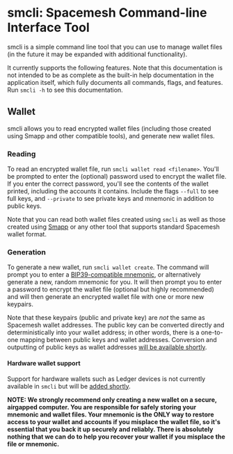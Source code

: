 # smcli: Spacemesh Command-line Interface Tool

smcli is a simple command line tool that you can use to manage wallet files (in the future it may be expanded with additional functionality).

It currently supports the following features. Note that this documentation is not intended to be as complete as the built-in help documentation in the application itself, which fully documents all commands, flags, and features. Run `smcli -h` to see this documentation.

## Wallet

smcli allows you to read encrypted wallet files (including those created using Smapp and other compatible tools), and generate new wallet files.

### Reading

To read an encrypted wallet file, run `smcli wallet read <filename>`. You'll be prompted to enter the (optional) password used to encrypt the wallet file. If you enter the correct password, you'll see the contents of the wallet printed, including the accounts it contains. Include the flags `--full` to see full keys, and `--private` to see private keys and mnemonic in addition to public keys.

Note that you can read both wallet files created using `smcli` as well as those created using [Smapp](https://github.com/spacemeshos/smapp/) or any other tool that supports standard Spacemesh wallet format.

### Generation

To generate a new wallet, run `smcli wallet create`. The command will prompt you to enter a [BIP39-compatible mnemonic](https://github.com/bitcoin/bips/blob/master/bip-0039.mediawiki), or alternatively generate a new, random mnemonic for you. It will then prompt you to enter a password to encrypt the wallet file (optional but highly recommended) and will then generate an encrypted wallet file with one or more new keypairs.

Note that these keypairs (public and private key) are _not_ the same as Spacemesh wallet addresses. The public key can be converted directly and deterministically into your wallet address; in other words, there is a one-to-one mapping between public keys and wallet addresses. Conversion and outputting of public keys as wallet addresses [will be available shortly](https://github.com/spacemeshos/smcli/issues/38).

#### Hardware wallet support

Support for hardware wallets such as Ledger devices is not currently available in `smcli` but will be [added shortly](https://github.com/spacemeshos/smcli/issues/10).

**NOTE: We strongly recommend only creating a new wallet on a secure, airgapped computer. You are responsible for safely storing your mnemonic and wallet files. Your mnemonic is the ONLY way to restore access to your wallet and accounts if you misplace the wallet file, so it's essential that you back it up securely and reliably. There is absolutely nothing that we can do to help you recover your wallet if you misplace the file or mnemonic.**
